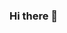 ### Hi there 👋

<!--
**microcourse/microcourse** is a ✨ _special_ ✨ repository because its `README.md` (this file) appears on your GitHub profile.

[Pickabu](https://pikabu.ru/story/nikakoy_loyalnosti_k_rabotodatelyu_9865358)

Here are some ideas to get you started:

- 🔭 I’m currently working on ...
- 🌱 I’m currently learning ...
- 👯 I’m looking to collaborate on ...
- 🤔 I’m looking for help with ...
- 💬 Ask me about ...
- 📫 How to reach me: ...
- 😄 Pronouns: ...
- ⚡ Fun fact: ...
-->
